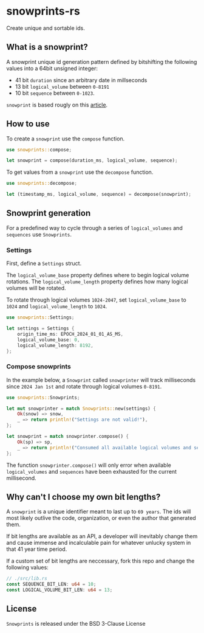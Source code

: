 # snowprints-rs

Create unique and sortable ids.

## What is a snowprint?

A snowprint unique id generation pattern defined by bitshifting the following values into a 64bit unsigned integer:
- 41 bit `duration` since an arbitrary date in millseconds
- 13 bit `logical_volume` between `0-8191`
- 10 bit `sequence` between `0-1023`.

`snowprint` is based rougly on this [article](https://instagram-engineering.com/sharding-ids-at-instagram-1cf5a71e5a5c).

## How to use

To create a `snowprint` use the `compose` function.

```rust
use snowprints::compose;

let snowprint = compose(duration_ms, logical_volume, sequence);
```

To get values from a `snowprint` use the `decompose` function.

```rust
use snowprints::decompose;

let (timestamp_ms, logical_volume, sequence) = decompose(snowprint);
```

## Snowprint generation

For a predefined way to cycle through a series of `logical_volumes` and `sequences` use `Snowprints`.

### Settings

First, define a `Settings` struct.

The `logical_volume_base` property defines where to begin logical volume rotations. The `logical_volume_length` property defines how many logical volumes will be rotated.

To rotate through logical volumes `1024-2047`, set `logical_volume_base` to `1024` and `logical_volume_length` to `1024`.

```rust
use snowprints::Settings;

let settings = Settings {
    origin_time_ms: EPOCH_2024_01_01_AS_MS,
    logical_volume_base: 0,
    logical_volume_length: 8192,
};
```

### Compose snowprints

In the example below, a `Snowprint` called `snowprinter` will track milliseconds since `2024 Jan 1st` and rotate through logical volumes `0-8191`.

```rust
use snowprints::Snowprints;

let mut snowprinter = match Snowprints::new(settings) {
    Ok(snow) => snow,
    _ => return println!("Settings are not valid!"),
};

let snowprint = match snowprinter.compose() {
    Ok(sp) => sp,
    _ => return println!("Consumed all available logical volumes and sequences!"),
};
```

The function `snowprinter.compose()` will only error when available `logical_volumes` and `sequences` have been exhausted for the current millisecond.

## Why can't I choose my own bit lengths?

A `snowprint` is a unique identifier meant to last up to `69 years`. The ids will most likely outlive the code, organization, or even the author that generated them.

If bit lengths are available as an API, a developer will inevitably change them and cause immense and incalculable pain for whatever unlucky system in that 41 year time period.

If a custom set of bit lengths are neccessary, fork this repo and change the following values:

```rust
// ./src/lib.rs
const SEQUENCE_BIT_LEN: u64 = 10;
const LOGICAL_VOLUME_BIT_LEN: u64 = 13;
```

## License

`Snowprints` is released under the BSD 3-Clause License